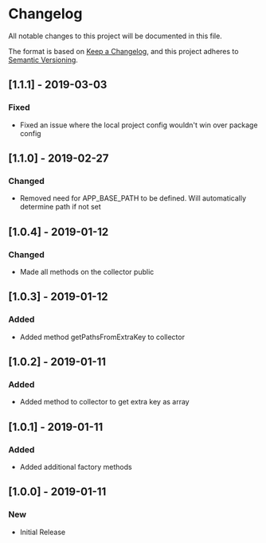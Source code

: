 # Changelog
All notable changes to this project will be documented in this file.

The format is based on [Keep a Changelog](https://keepachangelog.com/en/1.0.0/),
and this project adheres to [Semantic Versioning](https://semver.org/spec/v2.0.0.html).

## [1.1.1] - 2019-03-03
### Fixed
- Fixed an issue where the local project config wouldn't win over package config

## [1.1.0] - 2019-02-27
### Changed
- Removed need for APP_BASE_PATH to be defined. Will automatically determine path if not set

## [1.0.4] - 2019-01-12
### Changed
- Made all methods on the collector public

## [1.0.3] - 2019-01-12
### Added
- Added method getPathsFromExtraKey to collector

## [1.0.2] - 2019-01-11
### Added
- Added method to collector to get extra key as array

## [1.0.1] - 2019-01-11
### Added
- Added additional factory methods

## [1.0.0] - 2019-01-11
### New
- Initial Release
